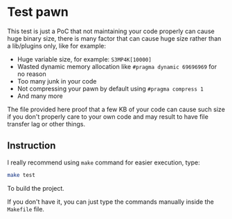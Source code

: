 
# Test pawn

This test is just a PoC that not maintaining your code properly can cause huge binary size, there is many factor that can cause huge size rather than a lib/plugins only, like for example: 

- Huge variable size, for example: `S3MP4K[10000]`
- Wasted dynamic memory allocation like `#pragma dynamic 69696969` for no reason
- Too many junk in your code
- Not compressing your pawn by default using `#pragma compress 1`
- And many more

The file provided here proof that a few KB of your code can cause such size if you don't properly care to your own code and may result to have file transfer lag or other things.

## Instruction

I really recommend using `make` command for easier execution, type:
```bash
make test
```

To build the project.

If you don't have it, you can just type the commands manually inside the `Makefile` file.
